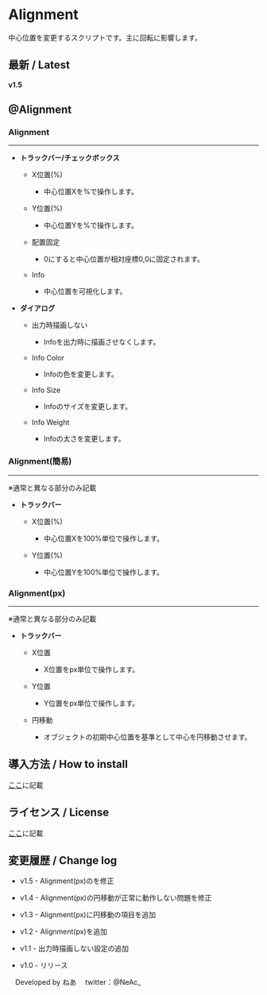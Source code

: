 
# Alignment

中心位置を変更するスクリプトです。主に回転に影響します。

## 最新 / Latest

**v1.5**


## @Alignment

### Alignment
---

- **トラックバー/チェックボックス**

	- X位置(%)
		- 中心位置Xを%で操作します。

	- Y位置(%)
		- 中心位置Yを%で操作します。

	- 配置固定
		- 0にすると中心位置が相対座標0,0に固定されます。

	- Info
		- 中心位置を可視化します。

- **ダイアログ**

	- 出力時描画しない
		- Infoを出力時に描画させなくします。

	- Info Color
		- Infoの色を変更します。

	- Info Size
		- Infoのサイズを変更します。

	- Info Weight
		- Infoの太さを変更します。




### Alignment(簡易)
---

※通常と異なる部分のみ記載

- **トラックバー**

	- X位置(%)
		- 中心位置Xを100%単位で操作します。

	- Y位置(%)
		- 中心位置Yを100%単位で操作します。



### Alignment(px) 
---

※通常と異なる部分のみ記載

- **トラックバー**

	- X位置
		- X位置をpx単位で操作します。

	- Y位置
		- Y位置をpx単位で操作します。

	- 円移動
		- オブジェクトの初期中心位置を基準として中心を円移動させます。


## 導入方法 / How to install

[ここ](https://github.com/nea-c/AviUtl-Scripts/blob/dev/README.md)に記載

## ライセンス / License

[ここ](https://github.com/nea-c/AviUtl-Scripts/blob/master/LICENSE)に記載

## 変更履歴 / Change log

- v1.5 - Alignment(px)のを修正

- v1.4 - Alignment(px)の円移動が正常に動作しない問題を修正

- v1.3 - Alignment(px)に円移動の項目を追加

- v1.2 - Alignment(px)を追加

- v1.1 - 出力時描画しない設定の追加

- v1.0 - リリース


　Developed by ねあ
　twitter：@NeAc_